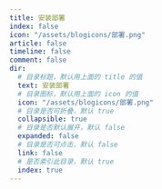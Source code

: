 ```yaml
---
title: 安装部署
index: false
icon: "/assets/blogicons/部署.png"
article: false
timeline: false
comment: false
dir:
  # 目录标题，默认用上面的 title 的值
  text: 安装部署
  # 目录图标，默认用上面的 icon 的值
  icon: "/assets/blogicons/部署.png"
  # 目录是否可折叠，默认 true
  collapsible: true
  # 目录是否默认展开，默认 false
  expanded: false
  # 目录是否可点击，默认 false
  link: false
  # 是否索引此目录，默认 true
  index: true
---
```


<div class="catalog-display-container">
  <Catalog hideHeading />
</div>
